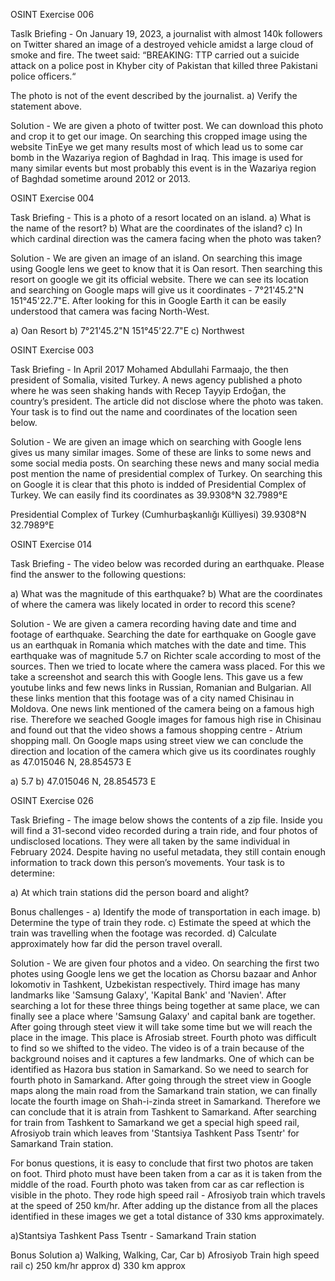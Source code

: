 OSINT Exercise 006 

Taslk Briefing - On January 19, 2023, a journalist with almost 140k followers on Twitter shared an image of a destroyed vehicle amidst a large cloud of smoke and fire. The tweet said: “BREAKING: TTP carried out a suicide attack on a police post in Khyber city of Pakistan that killed three Pakistani police officers.“

The photo is not of the event described by the journalist.
a) Verify the statement above.

Solution - We are given a photo of twitter post. We can download this photo and crop it to get our image. On searching this cropped image using the website TinEye we get many results most of which lead us to some car bomb in the Wazariya region of Baghdad in Iraq. This image is used for many similar events but most probably this event is in the Wazariya region of Baghdad sometime around 2012 or 2013.



OSINT Exercise 004

Task Briefing - This is a photo of a resort located on an island.
a) What is the name of the resort?
b) What are the coordinates of the island?
c) In which cardinal direction was the camera facing when the photo was taken?

Solution - We are given an image of an island. On searching this image using Google lens we geet to know that it is Oan resort. Then searching this resort on google we git its official website. There we can see its location and searching on Google maps will give us it coordinates - 7°21'45.2"N 151°45'22.7"E. After looking for this in Google Earth it can be easily understood that camera was facing North-West.

a) Oan Resort
b) 7°21'45.2"N 151°45'22.7"E
c) Northwest



OSINT Exercise 003

Task Briefing - In April 2017 Mohamed Abdullahi Farmaajo, the then president of Somalia, visited Turkey. A news agency published a photo where he was seen shaking hands with Recep Tayyip Erdoğan, the country’s president. The article did not disclose where the photo was taken. Your task is to find out the name and coordinates of the location seen below.

Solution - We are given an image which on searching with Google lens gives us many similar images. Some of these are links to some news and some social media posts. On searching these news and many social media post mention the name of presidential complex of Turkey. On searching this on Google it is clear that this photo is indded of Presidential Complex of Turkey. We can easily find its coordinates as 39.9308°N 32.7989°E

Presidential Complex of Turkey (Cumhurbaşkanlığı Külliyesi)
39.9308°N 32.7989°E



OSINT Exercise 014

Task Briefing - The video below was recorded during an earthquake.
Please find the answer to the following questions:

a) What was the magnitude of this earthquake?
b) What are the coordinates of where the camera was likely located in order to record this scene?

Solution - We are given a camera recording having date and time and footage of earthquake. Searching the date for earthquake on Google gave us an earthquak in Romania which matches with the date and time. This earthquake was of magnitude 5.7 on Richter scale according to most of the sources. Then we tried to locate where the camera wass placed. For this we take a screenshot and search this with Google lens. This gave us a few youtube links and few news links in Russian, Romanian and Bulgarian. All these links mention that this footage was of a city named Chisinau in Moldova. One news link mentioned of the camera being on a famous high rise. Therefore we seached Google images for famous high rise in Chisinau and found out that the video shows a famous shopping centre - Atrium shopping mall. On Google maps using street view we can conclude the direction and location of the camera which give us its coordinates roughly as 47.015046 N, 28.854573 E 

a) 5.7 
b) 47.015046 N, 28.854573 E


OSINT Exercise 026

Task Briefing - The image below shows the contents of a zip file. Inside you will find a 31-second video recorded during a train ride, and four photos of undisclosed locations. They were all taken by the same individual in February 2024. Despite having no useful metadata, they still contain enough information to track down this person’s movements.
Your task is to determine:

a) At which train stations did the person board and alight?

Bonus challenges -
a) Identify the mode of transportation in each image.
b) Determine the type of train they rode.
c) Estimate the speed at which the train was travelling when the footage was recorded.
d) Calculate approximately how far did the person travel overall.

Solution - We are given four photos and a video. On searching the first two photes using Google lens we get the location as Chorsu bazaar and Anhor lokomotiv in Tashkent, Uzbekistan respectively. Third image has many landmarks like 'Samsung Galaxy', 'Kapital Bank' and 'Navien'. After searching a lot for these three things being together at same place, we can finally see a place where 'Samsung Galaxy' and capital bank are together. After going through steet view it will take some time but we will reach the place in the image. This place is Afrosiab street. Fourth photo was difficult to find so we shifted to the video. The video is of a train because of the background noises and it captures a few landmarks. One of which can be identified as Hazora bus station in Samarkand. So we need to search for fourth photo in Samarkand. After going through the street view in Google maps along the main road from the Samarkand train station, we can finally locate the fourth image on Shah-i-zinda street in Samarkand. Therefore we can conclude that it is atrain from Tashkent to Samarkand. After searching for train from Tashkent to Samarkand we get a special high speed rail, Afrosiyob train which leaves from 'Stantsiya Tashkent Pass Tsentr' for Samarkand Train station.

For bonus questions, it is easy to conclude that first two photos are taken on foot. Third photo must have been taken from a car as it is taken from the middle of the road. Fourth photo was taken from car as car reflection is visible in the photo. They rode high speed rail - Afrosiyob train which travels at the speed of 250 km/hr. After adding up the distance from all the places identified in these images we get a total distance of 330 kms approximately.

a)Stantsiya Tashkent Pass Tsentr - Samarkand Train station

Bonus Solution
a) Walking, Walking, Car, Car
b) Afrosiyob Train high speed rail
c) 250 km/hr approx
d) 330 km approx
